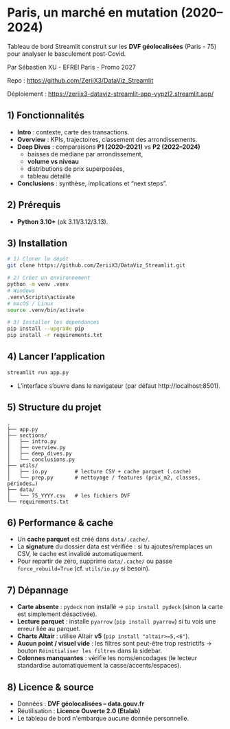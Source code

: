 # Paris, un marché en mutation (2020–2024)

Tableau de bord Streamlit construit sur les **DVF géolocalisées** (Paris - 75) pour analyser le basculement post-Covid.

Par Sébastien XU - EFREI Paris - Promo 2027

Repo : https://github.com/ZeriiX3/DataViz_Streamlit

Déploiement : https://zeriix3-dataviz-streamlit-app-vypzl2.streamlit.app/

## 1) Fonctionnalités

- **Intro** : contexte, carte des transactions.
- **Overview** : KPIs, trajectoires, classement des arrondissements.
- **Deep Dives** : comparaisons **P1 (2020–2021)** vs **P2 (2022–2024)**
  - baisses de médiane par arrondissement,
  - **volume vs niveau** 
  - distributions de prix superposées,
  - tableau détaillé
- **Conclusions** : synthèse, implications et “next steps”.

## 2) Prérequis

- **Python 3.10+** (ok 3.11/3.12/3.13).

## 3) Installation

```bash
# 1) Cloner le dépôt
git clone https://github.com/ZeriiX3/DataViz_Streamlit.git

# 2) Créer un environnement
python -m venv .venv
# Windows
.venv\Scripts\activate
# macOS / Linux
source .venv/bin/activate

# 3) Installer les dépendances
pip install --upgrade pip
pip install -r requirements.txt
```

## 4) Lancer l’application

```bash
streamlit run app.py
```

- L’interface s’ouvre dans le navigateur (par défaut http://localhost:8501).

## 5) Structure du projet

```
.
├── app.py
├── sections/
│   ├── intro.py
│   ├── overview.py
│   ├── deep_dives.py
│   └── conclusions.py
├── utils/
│   ├── io.py         # lecture CSV + cache parquet (.cache)
│   └── prep.py       # nettoyage / features (prix_m2, classes, périodes…)
├── data/
│   └── 75_YYYY.csv   # les fichiers DVF
└── requirements.txt
```

## 6) Performance & cache

- Un **cache parquet** est créé dans `data/.cache/`.
- La **signature** du dossier data est vérifiée : si tu ajoutes/remplaces un CSV, le cache est invalidé automatiquement.
- Pour repartir de zéro, supprime `data/.cache/` ou passe `force_rebuild=True` (cf. `utils/io.py` si besoin).

## 7) Dépannage

- **Carte absente** : `pydeck` non installé → `pip install pydeck` (sinon la carte est simplement désactivée).
- **Lecture parquet** : installe `pyarrow` (`pip install pyarrow`) si tu vois une erreur liée au parquet.
- **Charts Altair** : utilise Altair **v5** (`pip install "altair>=5,<6"`).
- **Aucun point / visuel vide** : les filtres sont peut-être trop restrictifs -> bouton `Réinitialiser les filtres` dans la sidebar.
- **Colonnes manquantes** : vérifie les noms/encodages (le lecteur standardise automatiquement la casse/accents/espaces).

## 8) Licence & source

- Données : **DVF géolocalisées – data.gouv.fr**
- Réutilisation : **Licence Ouverte 2.0 (Etalab)**
- Le tableau de bord n'embarque aucune donnée personnelle.
